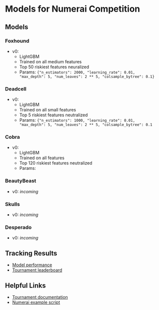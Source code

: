 # Models for Numerai Competition

## Models
### Foxhound
* v0:
  * LightGBM
  * Trained on all medium features
  * Top 50 riskiest features neuralized
  * Params: `{"n_estimators": 2000, "learning_rate": 0.01, "max_depth": 5, "num_leaves": 2 ** 5, "colsample_bytree": 0.1}`

### Deadcell
* v0:
  * LightGBM
  * Trained on all small features
  * Top 5 riskiest features neutralized
  * Params: `{"n_estimators": 1000, "learning_rate": 0.01, "max_depth": 5, "num_leaves": 2 ** 5, "colsample_bytree": 0.1`

### Cobra
* v0:
  * LightGBM
  * Trained on all features
  * Top 120 riskiest features neutralized
  * Params: 

### BeautyBeast
* v0: *incoming*

### Skulls
* v0: *incoming*

### Desperado
* v0: *incoming*

## Tracking Results
* [Model performance](https://numer.ai/models)
* [Tournament leaderboard](https://numer.ai/tournament)

## Helpful Links
* [Tournament documentation](https://docs.numer.ai/)
* [Numerai example script](https://github.com/numerai/example-scripts)
